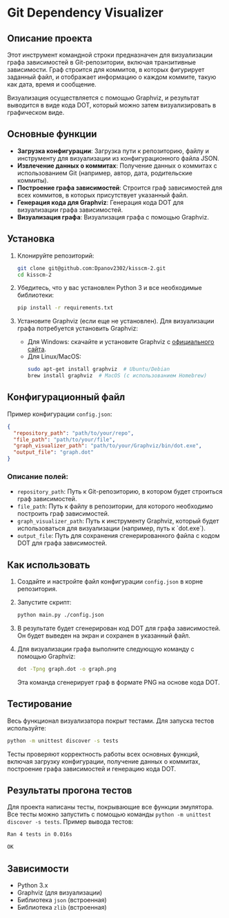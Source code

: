 # Git Dependency Visualizer

## Описание проекта

Этот инструмент командной строки предназначен для визуализации графа зависимостей в Git-репозитории, включая транзитивные зависимости. Граф строится для коммитов, в которых фигурирует заданный файл, и отображает информацию о каждом коммите, такую как дата, время и сообщение.

Визуализация осуществляется с помощью Graphviz, и результат выводится в виде кода DOT, который можно затем визуализировать в графическом виде.

## Основные функции

- **Загрузка конфигурации**: Загрузка пути к репозиторию, файлу и инструменту для визуализации из конфигурационного файла JSON.
- **Извлечение данных о коммитах**: Получение данных о коммитах с использованием Git (например, автор, дата, родительские коммиты).
- **Построение графа зависимостей**: Строится граф зависимостей для всех коммитов, в которых присутствует указанный файл.
- **Генерация кода для Graphviz**: Генерация кода DOT для визуализации графа зависимостей.
- **Визуализация графа**: Визуализация графа с помощью Graphviz.

## Установка

1. Клонируйте репозиторий:
   ```bash
   git clone git@github.com:Dpanov2302/kisscm-2.git
   cd kisscm-2
   ```

2. Убедитесь, что у вас установлен Python 3 и все необходимые библиотеки:
   ```bash
   pip install -r requirements.txt
   ```

3. Установите Graphviz (если еще не установлен). Для визуализации графа потребуется установить Graphviz:
   - Для Windows: скачайте и установите Graphviz с [официального сайта](https://graphviz.gitlab.io/download/).
   - Для Linux/MacOS:
     ```bash
     sudo apt-get install graphviz  # Ubuntu/Debian
     brew install graphviz  # MacOS (с использованием Homebrew)
     ```

## Конфигурационный файл

Пример конфигурации `config.json`:

```json
{
  "repository_path": "path/to/your/repo",
  "file_path": "path/to/your/file",
  "graph_visualizer_path": "path/to/your/Graphviz/bin/dot.exe",
  "output_file": "graph.dot"
}
```

### Описание полей:

- `repository_path`: Путь к Git-репозиторию, в котором будет строиться граф зависимостей.
- `file_path`: Путь к файлу в репозитории, для которого необходимо построить граф зависимостей.
- `graph_visualizer_path`: Путь к инструменту Graphviz, который будет использоваться для визуализации (например, путь к \`dot.exe\`).
- `output_file`: Путь для сохранения сгенерированного файла с кодом DOT для графа зависимостей.

## Как использовать

1. Создайте и настройте файл конфигурации `config.json` в корне репозитория.
2. Запустите скрипт:

   ```bash
   python main.py ./config.json
   ```

3. В результате будет сгенерирован код DOT для графа зависимостей. Он будет выведен на экран и сохранен в указанный файл.

4. Для визуализации графа выполните следующую команду с помощью Graphviz:

   ```bash
   dot -Tpng graph.dot -o graph.png
   ```

   Эта команда сгенерирует граф в формате PNG на основе кода DOT.

## Тестирование

Весь функционал визуализатора покрыт тестами. Для запуска тестов используйте:

```bash
python -m unittest discover -s tests
```

Тесты проверяют корректность работы всех основных функций, включая загрузку конфигурации, получение данных о коммитах, построение графа зависимостей и генерацию кода DOT.

## Результаты прогона тестов

Для проекта написаны тесты, покрывающие все функции эмулятора. Все тесты можно запустить с помощью команды `python -m unittest discover -s tests`. Пример вывода тестов:

```bash
Ran 4 tests in 0.016s

OK
```

## Зависимости

- Python 3.x
- Graphviz (для визуализации)
- Библиотека `json` (встроенная)
- Библиотека `zlib` (встроенная)
